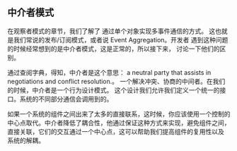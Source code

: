 ## 中介者模式
在观察者模式的章节，我们了解了 通过单个对象实现多事件通信的方式。
这也就是我们常说的发布/订阅模式，或者说 Event Aggregation。开发者
遇到这种问题的时候经常想到的是中介者模式，这是正常的，所以接下来，
讨论一下他们的区别。

通过查阅字典，得知，中介者是这个意思： 
a neutral party that assists in negotiations and conflict resolution.。
一个解决冲突、协商的中间者。在我们的时候，中介者是一个行为设计模式。
这个设计我们允许我们定义一个统一的接口。系统的不同部分通信会调用到的。

如果一个系统的组件之间出来了太多的直接联系，这时候，你应该使用一个控制的
中心点取代。中介者降低了耦合性，他通过保证这种方式来实现，避免组件之间，
直接关联，它们的交互通过一个中心点，这可以帮助我们提高组件的复用性以及
系统的解耦。